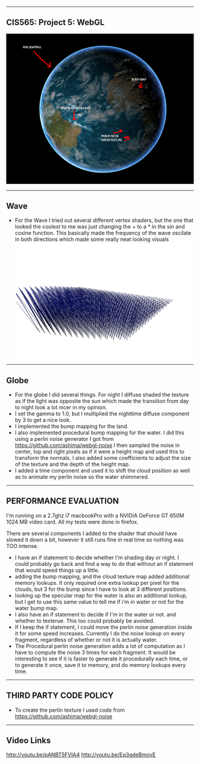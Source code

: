 -------------------------------------------------------------------------------
CIS565: Project 5: WebGL
-------------------------------------------------------------------------------
![Globe](https://raw.githubusercontent.com/RTCassidy1/Project5-WebGL/master/Renders/globeWithBumpAndWater.bmp)

-------------------------------------------------------------------------------
Wave
-------------------------------------------------------------------------------
* For the Wave I tried out several different vertex shaders, but the one that looked the coolest to me was just changing the + to a * in the sin and cosine function.  This basically made the frequency of the wave oscilate in both directions which made some really neat looking visuals
![Wave](https://raw.githubusercontent.com/RTCassidy1/Project5-WebGL/master/Renders/Wave.bmp)
-------------------------------------------------------------------------------
Globe
-------------------------------------------------------------------------------
* For the globe I did several things.  For night I diffuse shaded the texture as if the light was opposite the sun which made the transition from day to night look a lot nicer in my opinion.
* I set the gamma to 1.0, but I multiplied the nighttime diffuse component by 3 to get a nice look.
* I implemented the bump mapping for the land.
* I also implemented procedural bump mapping for the water.  I did this using a perlin noise generator I got from https://github.com/ashima/webgl-noise  I then sampled the noise in center, top and right pixels as if it were a height map and used this to transform the normals.  I also added some coefficients to adjust the size of the texture and the depth of the height map.
* I added a time component and used it to shift the cloud position as well as to animate my perlin noise so the water shimmered.

-------------------------------------------------------------------------------
PERFORMANCE EVALUATION
-------------------------------------------------------------------------------
I'm running on a 2.7ghz i7 macbookPro with a NVIDIA GeForce GT 650M 1024 MB video card.  All my tests were done in firefox.

There are several components I added to the shader that should have slowed it down a bit, however it still runs fine in real time so nothing was TOO intense.
* I have an if statement to decide whether I'm shading day or night.  I could probably go back and find a way to do that without an if statement that would speed things up a little.
* adding the bump mapping, and the cloud texture map added additional memory lookups.  It only required one extra lookup per pixel for the clouds, but 3 for the bump since I have to look at 3 different positions.
* looking up the specular map for the water is also an additional lookup, but I get to use this same value to tell me if i'm in water or not for the water bump map.
* I also have an if statement to decide if I'm in the water or not. and whether to texterue. This too could probably be avoided.
* If I keep the if statement, I could move the perlin noise generation inside it for some speed increases.  Currently I do the noise lookup on every fragment, regardless of whether or not it is actually water.
* The Procedural perlin noise generation adds a lot of computation as I have to compute the noise 3 times for each fragment.  It would be interesting to see if it is faster to generate it procedurally each time, or to generate it once, save it to memory, and do memory lookups every time.


-------------------------------------------------------------------------------
THIRD PARTY CODE POLICY
-------------------------------------------------------------------------------
* To create the perlin texture I used code from https://github.com/ashima/webgl-noise
-------------------------------------------------------------------------------
Video Links
-------------------------------------------------------------------------------
http://youtu.be/pANBT5FVIA4
http://youtu.be/Eq3gdeBmovE

